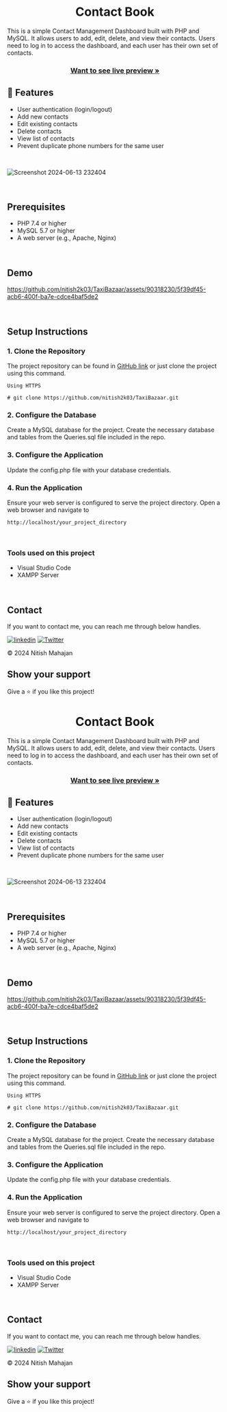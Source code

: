 <h1 align="center">Contact Book</h1>

This is a simple Contact Management Dashboard built with PHP and MySQL. It allows users to add, edit, delete, and view their contacts. Users need to log in to access the dashboard, and each user has their own set of contacts.

<h3 align="center"><a href="http://phpcontactbook.infinityfreeapp.com/"><strong>Want to see live preview »</strong></a></h3>

## 🚀 Features

- User authentication (login/logout)
- Add new contacts
- Edit existing contacts
- Delete contacts
- View list of contacts
- Prevent duplicate phone numbers for the same user

<br/>

![Screenshot 2024-06-13 232404](https://github.com/nitish2k03/TaxiBazaar/assets/90318230/4ae29786-9cad-4c00-820a-faf1a83e46e0)

<br/>

## Prerequisites

- PHP 7.4 or higher
- MySQL 5.7 or higher
- A web server (e.g., Apache, Nginx)

<br/>

## Demo

https://github.com/nitish2k03/TaxiBazaar/assets/90318230/5f39df45-acb6-400f-ba7e-cdce4baf5de2

<br/>

## Setup Instructions

### 1. Clone the Repository

The project repository can be found in [GitHub link](https://github.com/nitish2k03/TaxiBazaar.git) or just clone the project using this command.

```
Using HTTPS

# git clone https://github.com/nitish2k03/TaxiBazaar.git
```

### 2. Configure the Database

Create a MySQL database for the project.
Create the necessary database and tables from the Queries.sql file included in the repo.

### 3. Configure the Application

Update the config.php file with your database credentials.

### 4. Run the Application

Ensure your web server is configured to serve the project directory.
Open a web browser and navigate to

```
http://localhost/your_project_directory
```

<br/>

### Tools used on this project

- Visual Studio Code
- XAMPP Server

<br/>

## Contact

If you want to contact me, you can reach me through below handles.

[![linkedin](https://img.shields.io/badge/Nitish_Mahajan-0077B5?style=for-the-badge&logo=linkedin&logoColor=white)](https://www.linkedin.com/in/mahajannitish/)
[![Twitter](https://img.shields.io/badge/Nitish_Mahajan-20232A?style=for-the-badge&logo=Github&logoColor=white)](https://github.com/nitish2k03/)

© 2024 Nitish Mahajan

## Show your support

Give a ⭐️ if you like this project!<h1 align="center">Contact Book</h1>

This is a simple Contact Management Dashboard built with PHP and MySQL. It allows users to add, edit, delete, and view their contacts. Users need to log in to access the dashboard, and each user has their own set of contacts.

<h3 align="center"><a href="http://phpcontactbook.infinityfreeapp.com/"><strong>Want to see live preview »</strong></a></h3>

## 🚀 Features

- User authentication (login/logout)
- Add new contacts
- Edit existing contacts
- Delete contacts
- View list of contacts
- Prevent duplicate phone numbers for the same user

<br/>

![Screenshot 2024-06-13 232404](https://github.com/nitish2k03/TaxiBazaar/assets/90318230/4ae29786-9cad-4c00-820a-faf1a83e46e0)

<br/>

## Prerequisites

- PHP 7.4 or higher
- MySQL 5.7 or higher
- A web server (e.g., Apache, Nginx)

<br/>

## Demo

https://github.com/nitish2k03/TaxiBazaar/assets/90318230/5f39df45-acb6-400f-ba7e-cdce4baf5de2

<br/>

## Setup Instructions

### 1. Clone the Repository

The project repository can be found in [GitHub link](https://github.com/nitish2k03/TaxiBazaar.git) or just clone the project using this command.

```
Using HTTPS

# git clone https://github.com/nitish2k03/TaxiBazaar.git
```

### 2. Configure the Database

Create a MySQL database for the project.
Create the necessary database and tables from the Queries.sql file included in the repo.

### 3. Configure the Application

Update the config.php file with your database credentials.

### 4. Run the Application

Ensure your web server is configured to serve the project directory.
Open a web browser and navigate to

```
http://localhost/your_project_directory
```

<br/>

### Tools used on this project

- Visual Studio Code
- XAMPP Server

<br/>

## Contact

If you want to contact me, you can reach me through below handles.

[![linkedin](https://img.shields.io/badge/Nitish_Mahajan-0077B5?style=for-the-badge&logo=linkedin&logoColor=white)](https://www.linkedin.com/in/mahajannitish/)
[![Twitter](https://img.shields.io/badge/Nitish_Mahajan-20232A?style=for-the-badge&logo=Github&logoColor=white)](https://github.com/nitish2k03/)

© 2024 Nitish Mahajan

## Show your support

Give a ⭐️ if you like this project!

